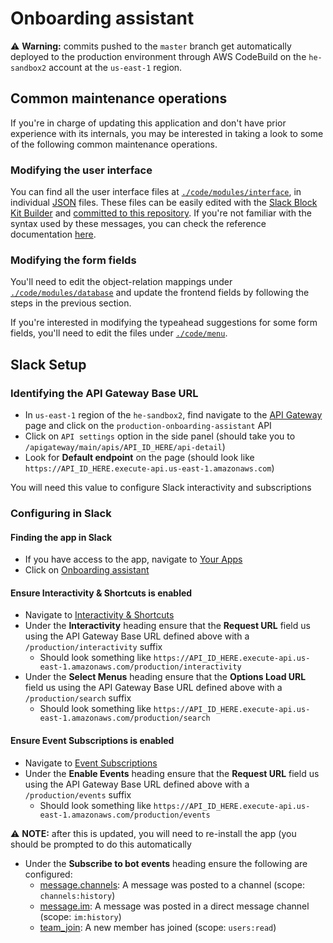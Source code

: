 # Onboarding assistant

⚠️ **Warning:** commits pushed to the `master` branch get automatically deployed to the production environment through AWS CodeBuild on the `he-sandbox2` account at the `us-east-1` region.

## Common maintenance operations
If you're in charge of updating this application and don't have prior
experience with its internals, you may be interested in taking a look
to some of the following common maintenance operations.

### Modifying the user interface
You can find all the user interface files at [`./code/modules/interface`](./code/modules/interface), in individual [JSON](https://en.wikipedia.org/wiki/JSON) files. These files can be easily edited with the [Slack Block Kit Builder](https://api.slack.com/tools/block-kit-builder) and [committed to this repository](https://docs.github.com/en/free-pro-team@latest/github/managing-files-in-a-repository/editing-files-in-your-repository). If you're not familiar with the syntax used by these messages, you can check the reference documentation [here](https://api.slack.com/reference/surfaces/formatting).

### Modifying the form fields
You'll need to edit the object-relation mappings under [`./code/modules/database`](./code/modules/database) and update the frontend fields by following the steps in the previous section.

If you're interested in modifying the typeahead suggestions for some form fields, you'll need to edit the files under [`./code/menu`](./code/menu).

## Slack Setup

### Identifying the API Gateway Base URL

* In `us-east-1` region of the `he-sandbox2`, find navigate to the [API Gateway](https://us-east-1.console.aws.amazon.com/apigateway/main/apis?api=unselected&region=us-east-1) page and click on the `production-onboarding-assistant` API
* Click on `API settings` option in the side panel (should take you to `/apigateway/main/apis/API_ID_HERE/api-detail`)
* Look for **Default endpoint** on the page (should look like `https://API_ID_HERE.execute-api.us-east-1.amazonaws.com`)

You will need this value to configure Slack interactivity and subscriptions

### Configuring in Slack

#### Finding the app in Slack

* If you have access to the app, navigate to [Your Apps](https://api.slack.com/apps)
* Click on [Onboarding assistant](https://api.slack.com/apps/A010YT72ADN)

#### Ensure Interactivity & Shortcuts is enabled

* Navigate to [Interactivity & Shortcuts](https://api.slack.com/apps/A010YT72ADN/interactive-messages?)
* Under the **Interactivity** heading ensure that the **Request URL** field us using the API Gateway Base URL defined above with a `/production/interactivity` suffix
  * Should look something like `https://API_ID_HERE.execute-api.us-east-1.amazonaws.com/production/interactivity`
* Under the **Select Menus** heading ensure that the **Options Load URL** field us using the API Gateway Base URL defined above with a `/production/search` suffix
  * Should look something like `https://API_ID_HERE.execute-api.us-east-1.amazonaws.com/production/search`

#### Ensure Event Subscriptions is enabled

* Navigate to [Event Subscriptions](https://api.slack.com/apps/A010YT72ADN/event-subscriptions?)
* Under the **Enable Events** heading ensure that the **Request URL** field us using the API Gateway Base URL defined above with a `/production/events` suffix
  * Should look something like `https://API_ID_HERE.execute-api.us-east-1.amazonaws.com/production/events`

⚠️ **NOTE:** after this is updated, you will need to re-install the app (you should be prompted to do this automatically

* Under the **Subscribe to bot events** heading ensure the following are configured:
  * [message.channels](https://api.slack.com/events/message.channels): A message was posted to a channel (scope: `channels:history`)
  * [message.im](https://api.slack.com/events/message.im): A message was posted in a direct message channel (scope: `im:history`)
  * [team_join](https://api.slack.com/events/team_join): A new member has joined (scope: `users:read`)
